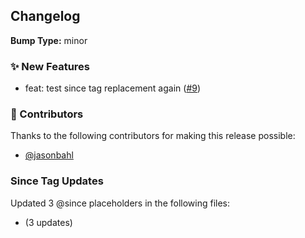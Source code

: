 


## Changelog

**Bump Type:** minor

### ✨ New Features
- feat: test since tag replacement again ([#9](https://github.com/wp-graphql/workflow-tests/pull/9))

### 👏 Contributors

Thanks to the following contributors for making this release possible:

- [@jasonbahl](https://github.com/jasonbahl)

### Since Tag Updates

Updated 3 @since placeholders in the following files:

-  (3 updates)
